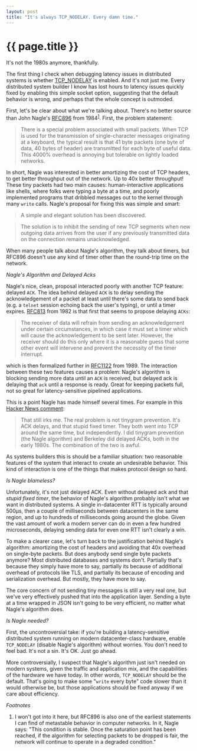 ```yaml
---
layout: post
title: "It's always TCP_NODELAY. Every damn time."
---
```


{{ page.title }}
================

<p class="meta">It's not the 1980s anymore, thankfully.</p>

The first thing I check when debugging latency issues in distributed systems is whether [TCP_NODELAY](https://linux.die.net/man/7/tcp) is enabled. And it's not just me. Every distributed system builder I know has lost hours to latency issues quickly fixed by enabling this simple socket option, suggesting that the default behavior is wrong, and perhaps that the whole concept is outmoded.

First, let's be clear about what we're talking about. There's no better source than John Nagle's [RFC896](https://datatracker.ietf.org/doc/html/rfc896) from 1984<sup>[1](#foot1)</sup>. First, the problem statement:

> There is a special problem associated with small  packets.   When TCP  is  used  for  the transmission of single-character messages originating at a keyboard, the typical result  is  that  41  byte packets (one  byte  of data, 40 bytes of header) are transmitted for each byte of useful data.  This 4000%  overhead  is  annoying but tolerable on lightly loaded networks.

In short, Nagle was interested in better amortizing the cost of TCP headers, to get better throughput out of the network. Up to 40x better throughput! These tiny packets had two main causes: human-interactive applications like shells, where folks were typing a byte at a time, and poorly implemented programs that dribbled messages out to the kernel through many `write` calls. Nagle's proposal for fixing this was simple and smart:

> A  simple and elegant solution has been discovered.

> The solution is to inhibit the sending of new TCP  segments  when new  outgoing  data  arrives  from  the  user  if  any previously transmitted data on the connection remains unacknowledged.

When many people talk about Nagle's algorithm, they talk about timers, but RFC896 doesn't use any kind of timer other than the round-trip time on the network.

*Nagle's Algorithm and Delayed Acks*

Nagle's nice, clean, proposal interacted poorly with another TCP feature: delayed `ACK`. The idea behind delayed `ACK` is to delay sending the acknowledgement of a packet at least until there's some data to send back (e.g. a `telnet` session echoing back the user's typing), or until a timer expires. [RFC813](https://datatracker.ietf.org/doc/html/rfc813) from 1982 is that first that seems to propose delaying `ACKs`:

> The receiver of data will   refrain   from   sending   an   acknowledgement   under   certain circumstances, in which case it must set a timer which  will  cause  the acknowledgement  to be sent later.  However, the receiver should do this only where it is a reasonable guess that some other event will intervene and prevent the necessity of the timer  interrupt.

which is then formalized further in [RFC1122](https://datatracker.ietf.org/doc/html/rfc1122) from 1989. The interaction between these two features causes a problem: Nagle's algorithm is blocking sending more data until an `ACK` is received, but delayed ack is delaying that `ack` until a response is ready. Great for keeping packets full, not so great for latency-sensitive pipelined applications.

This is a point Nagle has made himself several times. For example in this [Hacker News comment](https://news.ycombinator.com/item?id=10608356):

> That still irks me. The real problem is not tinygram prevention. It's ACK delays, and that stupid fixed timer. They both went into TCP around the same time, but independently. I did tinygram prevention (the Nagle algorithm) and Berkeley did delayed ACKs, both in the early 1980s. The combination of the two is awful.

As systems builders this is should be a familiar situation: two reasonable features of the system that interact to create an undesirable behavior. This kind of interaction is one of the things that makes protocol design so hard.

*Is Nagle blameless?*

Unfortunately, it's not just delayed ACK. Even without delayed ack and that *stupid fixed timer*, the behavior of Nagle's algorithm probably isn't what we want in distributed systems. A single in-datacenter RTT is typically around 500μs, then a couple of milliseconds between datacenters in the same region, and up to hundreds of milliseconds going around the globe. Given the vast amount of work a modern server can do in even a few hundred microseconds, delaying sending data for even one RTT isn't clearly a win.

To make a clearer case, let's turn back to the justification behind Nagle's algorithm: amortizing the cost of headers and avoiding that 40x overhead on single-byte packets. But does anybody send single byte packets anymore? Most distributed databases and systems don't. Partially that's because they simply have more to say, partially its because of additional overhead of protocols like TLS, and partially its because of encoding and serialization overhead. But mostly, they have more to say. 

The core concern of not sending tiny messages is still a very real one, but we've very effectively pushed that into the application layer. Sending a byte at a time wrapped in JSON isn't going to be very efficient, no matter what Nagle's algorithm does.

*Is Nagle needed?*

First, the uncontroversial take: if you're building a latency-sensitive distributed system running on modern datacenter-class hardware, enable `TCP_NODELAY` (disable Nagle's algorithm) without worries. You don't need to feel bad. It's not a sin. It's OK. Just go ahead.

More controversially, I suspect that Nagle's algorithm just isn't needed on modern systems, given the traffic and application mix, and the capabilities of the hardware we have today. In other words, `TCP_NODELAY` should be the default. That's going to make some "`write` every byte" code slower than it would otherwise be, but those applications should be fixed anyway if we care about efficiency. 

*Footnotes*

1. <a name="foot1"></a> I won't got into it here, but RFC896 is also one of the earliest statements I can find of metastable behavior in computer networks. In it, Nagle says: "This condition is stable. Once the  saturation point has been reached, if the algorithm for selecting packets to be dropped is fair, the network will continue to operate in a degraded condition."

